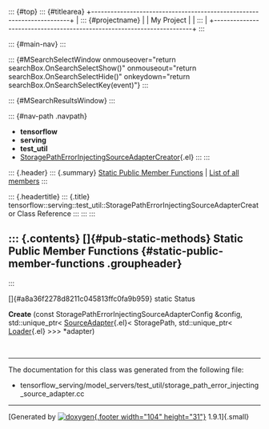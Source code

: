 ::: {#top}
::: {#titlearea}
+-----------------------------------------------------------------------+
| ::: {#projectname}                                                    |
| My Project                                                            |
| :::                                                                   |
+-----------------------------------------------------------------------+
:::

::: {#main-nav}
:::

::: {#MSearchSelectWindow onmouseover="return searchBox.OnSearchSelectShow()" onmouseout="return searchBox.OnSearchSelectHide()" onkeydown="return searchBox.OnSearchSelectKey(event)"}
:::

::: {#MSearchResultsWindow}
:::

::: {#nav-path .navpath}
-   **tensorflow**
-   **serving**
-   **test\_util**
-   [StoragePathErrorInjectingSourceAdapterCreator](classtensorflow_1_1serving_1_1test__util_1_1StoragePathErrorInjectingSourceAdapterCreator.html){.el}
:::
:::

::: {.header}
::: {.summary}
[Static Public Member Functions](#pub-static-methods) \| [List of all
members](classtensorflow_1_1serving_1_1test__util_1_1StoragePathErrorInjectingSourceAdapterCreator-members.html)
:::

::: {.headertitle}
::: {.title}
tensorflow::serving::test\_util::StoragePathErrorInjectingSourceAdapterCreator
Class Reference
:::
:::
:::

::: {.contents}
[]{#pub-static-methods} Static Public Member Functions {#static-public-member-functions .groupheader}
------------------------------------------------------
:::

[]{#a8a36f2278d8211c045813ffc0fa9b959} static Status 

**Create** (const StoragePathErrorInjectingSourceAdapterConfig &config,
std::unique\_ptr\<
[SourceAdapter](classtensorflow_1_1serving_1_1SourceAdapter.html){.el}\<
StoragePath, std::unique\_ptr\<
[Loader](classtensorflow_1_1serving_1_1Loader.html){.el} \>\>\>
\*adapter)

 

------------------------------------------------------------------------

The documentation for this class was generated from the following file:

-   tensorflow\_serving/model\_servers/test\_util/storage\_path\_error\_injecting\_source\_adapter.cc

------------------------------------------------------------------------

[Generated by [![doxygen](doxygen.svg){.footer width="104"
height="31"}](https://www.doxygen.org/index.html) 1.9.1]{.small}

